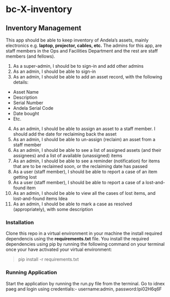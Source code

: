 # bc-X-inventory
## Inventory Management
This app should be able to keep inventory of Andela’s assets, mainly electronics e.g. **laptop, projector, cables, etc.**
The admins for this app, are staff members in the Ops and Facilities Department and the rest are staff members (and fellows).

1. As a super-admin, I should be to sign-in and add other admins
2. As an admin, I should be able to sign-in
3. As an admin, I should be able to add an asset record, with the following details:

  * Asset Name
  * Description
  * Serial Number
  * Andela Serial Code
  * Date bought
  * Etc.
4. As an admin, I should be able to assign an asset to a staff member. I should add the date for reclaiming back the asset
5. As an admin, I should be able to un-assign (reclaim) an asset from a staff member
6. As an admin, I should be able to see a list of assigned assets (and their assignees) and a list of available (unassigned) items 
7. As an admin, I should be able to see a reminder (notification) for items that are to be reclaimed soon, or the reclaiming date has passed
8. As a user (staff member), I should be able to report a case of an item getting lost
9. As a user (staff member), I should be able to report a case of a lost-and-found item
10. As an admin, I should be able to view all the cases of lost items, and lost-and-found items Idea
11. As an admin, I should be able to mark a case as resolved (appropriately), with some description

### Installation
Clone this repo in a virtual environment in your machine the install required dependencis using the **requirements.txt** file. You install the required dependencies using pip by running the following command on your terminal once your have activated your virtual environment:

  > pip install -r requirements.txt

### Running Application
Start the application by running the run.py file from the terminal. Go to idnex paeg and login using credentials:- username:admin, password:lpi02H6q6F
